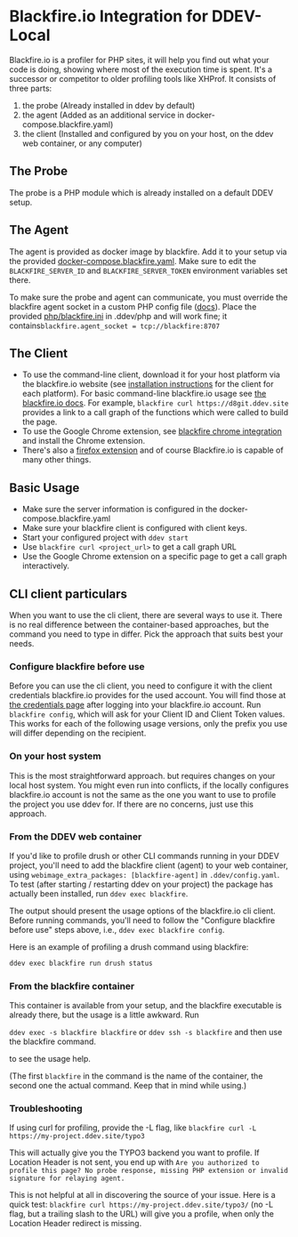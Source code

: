 # Blackfire.io Integration for DDEV-Local

Blackfire.io is a profiler for PHP sites, it will help you find out what your code is doing, showing where most of the execution time is spent. It's a successor or competitor to older profiling tools like XHProf. It consists of three parts:

1. the probe (Already installed in ddev by default)
2. the agent (Added as an additional service in docker-compose.blackfire.yaml)
3. the client (Installed and configured by you on your host, on the ddev web container, or any computer)

## The Probe

The probe is a PHP module which is already installed on a default DDEV setup.

## The Agent

The agent is provided as docker image by blackfire. Add it to your setup via the provided [docker-compose.blackfire.yaml](docker-compose.blackfire.yaml). Make sure to edit the `BLACKFIRE_SERVER_ID` and `BLACKFIRE_SERVER_TOKEN` environment variables set there.

To make sure the probe and agent can communicate, you must override
the blackfire agent socket in a custom PHP config file ([docs](https://ddev.readthedocs.io/en/latest/users/extend/customization-extendibility/#providing-custom-php-configuration-phpini)). Place the provided [php/blackfire.ini](php/blackfire.ini) in .ddev/php and will work fine; it contains`blackfire.agent_socket = tcp://blackfire:8707`

## The Client

* To use the command-line client, download it for your host platform via the blackfire.io website (see [installation instructions](https://blackfire.io/docs/up-and-running/installation#installation-instructions)
  for the client for each platform). For basic command-line blackfire.io usage see [the blackfire.io docs](https://blackfire.io/docs/cookbooks/profiling-http).
  For example, `blackfire curl https://d8git.ddev.site` provides a link to a call graph of the functions which were called to build the page.
* To use the Google Chrome extension, see [blackfire chrome integration](https://blackfire.io/docs/integrations/chrome) and install the Chrome extension.
* There's also a [firefox extension](https://blackfire.io/docs/integrations/firefox) and of course Blackfire.io is capable of many other things.

## Basic Usage

* Make sure the server information is configured in the docker-compose.blackfire.yaml
* Make sure your blackfire client is configured with client keys.
* Start your configured project with `ddev start`
* Use `blackfire curl <project_url>` to get a call graph URL
* Use the Google Chrome extension on a specific page to get a call graph interactively.

## CLI client particulars

When you want to use the cli client, there are several ways to use it. There is no real difference between the container-based approaches, but the command you need to type in differ. Pick the approach that suits best your needs.

### Configure blackfire before use

Before you can use the cli client, you need to configure it with the client credentials blackfire.io provides for the used account.
You will find those at [the credentials page](https://blackfire.io/my/settings/credentials) after logging into your blackfire.io account.
Run `blackfire config`, which will ask for your Client ID and Client Token values. This works for each of the following usage versions, only the prefix you use will differ depending on the recipient.

### On your host system

This is the most straightforward approach. but requires changes on your
local host system. You might even run into conflicts, if the locally configures blackfire.io account is not
the same as the one you want to use to profile the project you use ddev for. If there are no concerns, just use this approach.

### From the DDEV web container

If you'd like to profile drush or other CLI commands running in your DDEV project, you'll need to add the blackfire client (agent) to your web container, using `webimage_extra_packages: [blackfire-agent]` in `.ddev/config.yaml`.
To test (after starting / restarting ddev on your project) the package has actually been installed, run `ddev exec blackfire`.

The output should present the usage options of the blackfire.io cli client. Before running commands, you'll need to follow the "Configure blackfire before use" steps above, i.e., `ddev exec blackfire config`.

Here is an example of profiling a drush command using blackfire:

```bash
ddev exec blackfire run drush status
```

### From the blackfire container

This container is available from your setup, and the blackfire executable is already there, but the usage is a little awkward. Run

`ddev exec -s blackfire blackfire`
or `ddev ssh -s blackfire` and then use the blackfire command.

to see the usage help.

(The first ``blackfire`` in the command is the name of the container, the second one the actual command. Keep that in mind while using.)

### Troubleshooting

If using curl for profiling, provide the -L flag, like `blackfire curl -L https://my-project.ddev.site/typo3`

This will actually give you the TYPO3 backend you want to profile. If Location Header is not sent, you end up with
`Are you authorized to profile this page? No probe response, missing PHP extension or invalid signature for relaying agent.`

This is not helpful at all in discovering the source of your issue.
Here is a quick test: `blackfire curl https://my-project.ddev.site/typo3/` (no -L flag, but a trailing slash to the URL) will give you a profile,
when only the Location Header redirect is missing.
